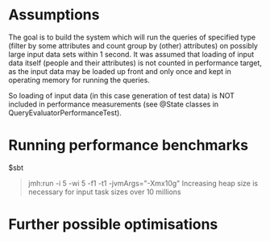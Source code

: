 # Assumptions
The goal is to build the system which will run the queries of specified type (filter by some attributes and count group by (other) attributes) on possibly large input data sets within 1 second.
It was assumed that loading of input data itself (people and their attributes) is not counted in performance target, as the input data may be loaded up front and only once and kept in operating memory for running the queries.

So loading of input data (in this case generation of test data) is NOT included in performance measurements (see @State classes in QueryEvaluatorPerformanceTest).

# Running performance benchmarks
$sbt
> jmh:run -i 5 -wi 5 -f1 -t1 -jvmArgs="-Xmx10g"
Increasing heap size is necessary for input task sizes over 10 millions

# Further possible optimisations